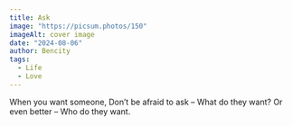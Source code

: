 ```yaml
---
title: Ask
image: "https://picsum.photos/150"
imageAlt: cover image
date: "2024-08-06"
author: Bencity
tags:
  - Life
  - Love
---
```


When you want someone,
Don’t be afraid to ask –
What do they want?
Or even better –
Who do they want.
